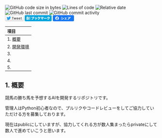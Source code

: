 ![GitHub code size in bytes](https://img.shields.io/github/languages/code-size/poi-ai/keibaAI)
![Lines of code](https://img.shields.io/tokei/lines/github/poi-ai/keibaAI)
![Relative date](https://img.shields.io/date/1640011380?label=first%20commit)
![GitHub last commit](https://img.shields.io/github/last-commit/poi-ai/keibaAI)
![GitHub commit activity](https://img.shields.io/github/commit-activity/m/poi-ai/keibaai)<br>
[![Twitter](img/twitter.png)](https://twitter.com/intent/tweet?text=poi-ai/keibaAI&url=https://github.com/poi-ai/keibaAI)
[![はてなブックマーク](img/hatebu.png)](https://b.hatena.ne.jp/entry/s/github.com/poi-ai/keibaAI)
[![Facebook](img/facebook.png)](https://www.facebook.com/sharer/sharer.php?u=https://github.com/poi-ai/keibaAI)

|項目|
| :--- |
| 1. [概要](#anchor1) |
| 2. [開発環境](#anchor2)|
| 3. [](#anchor3)|
| 4. [](#anchor4)|
| 5. [](#anchor5)|

<a id="anchor1"></a>
## 1. 概要
競馬の勝ち馬を予想するAIを開発するリポジトリです。

管理人はPython初心者なので、プルリクやコードレビューをしてご協力していただける方を募集しております。

現在はpublicにしていますが、協力してくれる方が数人集まったらprivateにして数人で進めていこうと思います。

<!-- <a id="anchor2"></a>
## 2. 開発環境
今回の開発では、Python3.oo のみを使用しております。

RやScalaでのAI開発は予定しておりません(ごめんなさい。。。)

本リポジトリをclone後、

`$ pip install -r requirements.txt`

から、使用ライブラリのインストールをお願いいたします。

## 3. データ
モデル作成に使用する大元となるデータは、netkeibaからスクレイピングを用いて取得しております。

スクレイピング済のcsvファイルは、サイズ的な問題でここに載せられないため、

`$ python src¥scraping¥netkeiba.py [開始日] [終了日]`

から

※開始日、終了日はyyyyMMddの形で入力してください。

* リアルタイムオッズデータ

稼働日当日の単勝・複勝オッズを記録、CSVファイルとして保存を行うプログラムです。

ソースコードの保管/起動場所はHeroku(無料の海外サーバー)、CSVの保管場所はGoogle Driveを想定しております。

`$ cd src¥scraping`

`$ python surveillance.py`

詳細は[Wiki](https://github.com/poi-ai/keibaAI/wiki)に書いていますので、そちらをご覧ください。

``
[]()
-->
